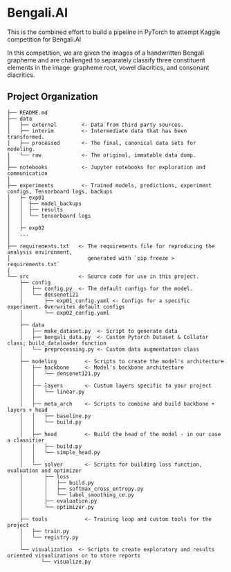 Bengali.AI
==============================

This is the combined effort to build a pipeline in PyTorch to attempt Kaggle competition for Bengali.AI

In this competition, we are given the images of a handwritten Bengali grapheme and are challenged to separately classify three constituent elements in the image: grapheme root, vowel diacritics, and consonant diacritics. 

Project Organization
------------

    ├── README.md          
    ├── data
    │   ├── external        <- Data from third party sources.
    │   ├── interim         <- Intermediate data that has been transformed.
    │   ├── processed       <- The final, canonical data sets for modeling.
    │   └── raw             <- The original, immutable data dump.
    │
    ├── notebooks           <- Jupyter notebooks for exploration and communication
    │
    ├── experiments         <- Trained models, predictions, experiment configs, Tensorboard logs, backups
    │   ├─ exp01
    │   │  ├── model_backups
    │   │  ├── results
    │   │  └── tensorboard logs
    │   │
    │   ├─ exp02
    │   ...
    │
    ├── requirements.txt   <- The requirements file for reproducing the analysis environment,
    │                         generated with `pip freeze > requirements.txt`
    │
    └── src                <- Source code for use in this project.
        ├── config
        │   ├── config.py  <- The default configs for the model. 
        │   └── densenet121
        │       ├── exp01_config.yaml <- Configs for a specific experiment. Overwrites default configs
        │       └── exp02_config.yaml
        │       
        ├── data                  
        │   ├── make_dataset.py  <- Script to generate data
        │   ├── bengali_data.py  <- Custom Pytorch Dataset & Collator class; build_dataloader function
        │   └── preprocessing.py <- Custom data augmentation class
        │
        ├── modeling         <- Scripts to create the model's architecture             
        │   ├── backbone     <- Model's backbone architecture
        │   │   └── densenet121.py
        │   │
        │   ├── layers       <- Custum layers specific to your project
        │   │   └── linear.py
        │   │
        │   ├── meta_arch    <- Scripts to combine and build backbone + layers + head
        │   │   ├── baseline.py
        │   │   └── build.py
        │   │
        │   ├── head         <- Build the head of the model - in our case a classifier
        │   │   ├── build.py
        │   │   └── simple_head.py
        │   │
        │   └── solver       <- Scripts for building loss function, evaluation and optimizer
        │       ├── loss
        │       │   ├── build.py
        │       │   ├── softmax_cross_entropy.py
        │       │   └── label_smoothing_ce.py
        │       ├── evaluation.py
        │       └── optimizer.py 
        │ 
        ├── tools            <- Training loop and custom tools for the project
        │   ├── train.py
        │   └── registry.py 
        │ 
        └── visualization  <- Scripts to create exploratory and results oriented visualizations or to store reports
               └── visualize.py


